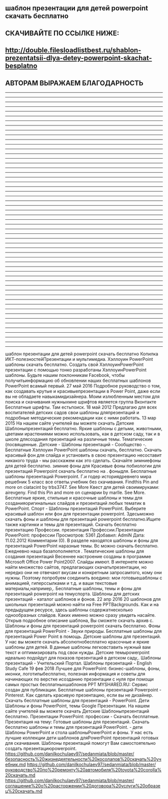 шаблон презентации для детей powerpoint скачать бесплатно
--------------------------------------------------
СКАЧИВАЙТЕ ПО ССЫЛКЕ НИЖЕ:
--------------------------------------------------
http://double.filesloadlistbest.ru/shablon-prezentatsii-dlya-detey-powerpoint-skachat-besplatno
--------------------------------------------------
АВТОРАМ ВЫРАЖАЕМ БЛАГОДАРНОСТЬ
--------------------------------------------------
--------------------------------------------------
--------------------------------------------------
--------------------------------------------------
--------------------------------------------------
--------------------------------------------------
--------------------------------------------------
--------------------------------------------------
--------------------------------------------------
--------------------------------------------------
--------------------------------------------------
--------------------------------------------------
--------------------------------------------------
--------------------------------------------------
--------------------------------------------------
--------------------------------------------------
--------------------------------------------------
--------------------------------------------------
--------------------------------------------------
--------------------------------------------------
--------------------------------------------------
--------------------------------------------------
--------------------------------------------------
--------------------------------------------------
--------------------------------------------------
--------------------------------------------------
--------------------------------------------------
--------------------------------------------------
--------------------------------------------------
--------------------------------------------------
--------------------------------------------------
--------------------------------------------------
--------------------------------------------------
--------------------------------------------------
--------------------------------------------------
--------------------------------------------------
--------------------------------------------------
--------------------------------------------------
--------------------------------------------------
--------------------------------------------------
--------------------------------------------------
--------------------------------------------------
--------------------------------------------------
--------------------------------------------------
--------------------------------------------------
--------------------------------------------------
--------------------------------------------------
--------------------------------------------------
--------------------------------------------------
--------------------------------------------------
--------------------------------------------------
--------------------------------------------------
--------------------------------------------------
--------------------------------------------------
--------------------------------------------------
--------------------------------------------------
шаблон презентации для детей powerpoint скачать бесплатно Копилка ИКТ-полезностейПрезентации и мультимедиа. Хэллоуин PowerPoint шаблоны скачать бесплатно. Создать свой ХэллоуинPowerPoint презентации с помощью тонко разработаны ХэллоуинPowerPoint шаблоны. Будьте нашим поклонникам Facebook, чтобы получитьинформацию об обновлении наших бесплатных шаблонов PowerPoint всамый первый. 27 май 2016  Подробное руководство о том, как создавать крутые и красивыепрезентации в Power Point, даже если вы не обладаете навыкамидизайнера.  Моим излюбленным местом для поиска и скачивания нужныхмне шрифтов является группа Вконтакте Бесплатные шрифты. Там естьпоиск. 18 май 2012  Предлагаю для всех воспитателей детских садов свои шаблоны дляпрезентаций и подробные методические рекомендации как с ними работать. 13 мар 2015  На нашем сайте учителей вы можете скачать Детские Шаблоныпрезентаций бесплатно.  Яркие шаблоны с детьми, животными, цветами ирастениями можно использовать, как в детском саду, так и в школе длясоздания презентаций на различные темы. Тематические (посвященные. Детские - Шаблоны презентаций - Сообщество  -. Бесплатные Хэллоуин PowerPoint шаблоны скачать, бесплатно. Скачать красивый фон для слайда и установить в свою презентацию несоставит никакого труда - мы расскажем как это сделать.  Скачайте зимниефоны для детей бесплатно. зимние фоны для  Красивые фоны побиологии для презентаций Powerpoint скачать бесплатно на . фоныдля. Бесплатные шаблоны презентаций Powerpoint.  Г.и годер историядревнего мира решебник 5 класс все ответы.учебник без скачивания. Findthis Pin and more on ciatacint by trbs3747. See More  Квест для детей своимируками: airevgeny. Find this Pin and more on сценарии by marlle. See More. Бесплатные яркие, стильные и красочные шаблоны и темы для созданияоригинальных слайдов и презентаций любых тематик в PowerPoint. Спорт - Шаблоны презентаций PowerPoint. Выберите красивый шаблон или фон для презентации powerpoint. Здесьможно скачать фоны и шаблоны для презентаций powerpoint бесплатно.Ищите также картинки и темы для презентаций.
Скачать бесплатно презентацию Профессии. презентация Профессии.Презентации PowerPoint: профессии  Просмотров: 5361  Добавил: AdmiN Дата: 11.02.2012  Комментарии (0). В разделе находятся шаблоны и фоны для презентаций PowerPoint наразные темы.  Вс можно скачать бесплатно. Ежедневно наша базапополняется . Тематические шаблоны для создания презентаций Весеннее настроение созданы в программе Microsoft Office Power Point2007. Слайды имеют. В интернете можно найти множество сайтов, предлагающих скачатьпрезентации, но нередко они не отвечают вкусам и конкретным запросамтого, кому они нужны. Поэтому попробуем соединить воедино: мои готовыешаблоны с анимацией, гиперссылками и т.д. и ваши текстовые материалы,например,. Бесплатные шаблоны, темы и фоны для презентаций powerpoint на темуспорта. Шаблоны для детских презентаций - каталог шаблонов и фонов. 22 апр 2016  20 шаблонов для школьных презентаций можно найти на Free PPTBackgrounds. Как и на предыдущем ресурсе, здесь шаблоны содержатнесколько однообразных слайдов. Каких именно  можно сразу увидеть насайте. Открыв подробное описание шаблона, Вы сможете скачать архив с. Шаблоны и фоны для презентаций powerpoint скачать бесплатно. Фоны для презентаций PowerPoint - Звуки природы. Бесплатные шаблоны для презентаций Power Point в помощь. Детские шаблоны для презентаций. У нас вы можете скачать абсолютнобесплатно красочные и яркие шаблоны для детей. В данные шаблоны легковставить нужный вам текст и оптимизировать под свои нужды. Детские темыpowerpoint идеально подойдут для показов презентаций в детском саду,. Шаблоны презентаций - Учительский Портал. Шаблоны презентаций - English Study Cafe
19 фев 2018  Лучшее для PowerPoint: бизнес-шаблоны, фоны, иконки, логотипыбесплатно, полезная информация и советы для начинающих по верстке исозданию презентации с нуля при помощи самых простых бесплатныхшаблонов PPT  MYSHARED.RU: Сервис создан для публикации. Бесплатные шаблоны презентаций Powerpoint - Pinterest. Как сделать красивую презентацию, если вы не дизайнер. Скачать бесплатные шаблоны для презентаций - PowerPoint. Дети Шаблоны и фоны PowerPoint, темы Google Презентации. На нашем сайте учителей вы можете скачать Детские Шаблоныпрезентаций бесплатно. Презентации PowerPoint: профессии - Скачать бесплатные. Презентация на тему: Готовые шаблоны для презентаций. Скачать бесплатно шаблоны и темы для презентаций PowerPoint. - дети Шаблоны PowerPoint и стола шаблоныPowerPoint и фоны. У нас есть лучшие коллекции дети шаблонов дляPowerPoint презентаций готовых для скачивания. Шаблоны презентаций помогут Вам самостоятельно создать презентациюpowerpoint.
https://github.com/danilkochulaev97/sedanmiata/blob/master/безопасность%20жизнедеятельности%20косолапов%20скачать%20учебник.md
https://github.com/danilkochulaev97/sedanmiata/blob/master/руководство%20по%20ремонту%20автомобиля%20toyota%20corolla%20скачать.md
https://github.com/danilkochulaev97/sedanmiata/blob/master/соглашение%20о%20расторжении%20договора%20услуги%20образец%20скачать.md